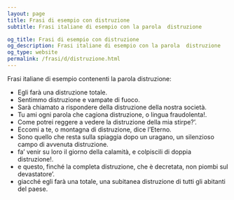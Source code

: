 ```yaml
---
layout: page
title: Frasi di esempio con distruzione 
subtitle: Frasi italiane di esempio con la parola  distruzione

og_title: Frasi di esempio con distruzione 
og_description: Frasi italiane di esempio con la parola  distruzione
og_type: website
permalink: /frasi/d/distruzione.html
---
```


Frasi italiane di esempio contenenti la parola distruzione:


- Egli farà una distruzione totale.
- Sentimmo distruzione e vampate di fuoco.
- Sarà chiamato a rispondere della distruzione della nostra società.
- Tu ami ogni parola che cagiona distruzione, o lingua fraudolenta!.
- Come potrei reggere a vedere la distruzione della mia stirpe?’.
- Eccomi a te, o montagna di distruzione, dice l’Eterno.
- Sono quello che resta sulla spiaggia dopo un uragano, un silenzioso campo di avvenuta distruzione.
- fa’ venir su loro il giorno della calamità, e colpiscili di doppia distruzione!.
- e questo, finché la completa distruzione, che è decretata, non piombi sul devastatore’.
- giacché egli farà una totale, una subitanea distruzione di tutti gli abitanti del paese.
